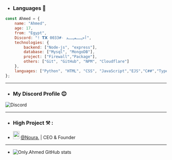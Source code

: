 - ### Languages 🤩
```js
const Ahmed = {
    name: "Ahmed",
    age: 17,
    from: "Egypt",
    Discord: "! 𝗧𝗫 أحہــمہــد ٠#0033",
    technologies: {
        backend: ["Node-js", "express"],
        database: ["Mysql", "MongoDB"],
        project: ["Firewall","Package"],
        others: ["Git", "GitHub", "NPM", "Cloudflare"]
    },
    languages: ["Python", "HTML", "CSS", "JavaScript","EJS","C##","Typescript","Ruby","Ract"]
};
```
---

- ### My Discord Profile 😊
![Discord](https://discord.c99.nl/widget/theme-2/919719379439071242.png)

---

- ### High Project ⚒ :
- <img src="https://cdn.discordapp.com/avatars/932843758687494235/b42b31827e9f5fc82243b6356027e118.png?size=1024" width="20" height="25"> [@Noura.](https://discord.gg/2umKWa9swq) | CEO & Founder

---
- ![Only.Ahmed GitHub stats](https://github-readme-stats.vercel.app/api?username=Ahmed1Dev&show_icons=true&theme=radical)
